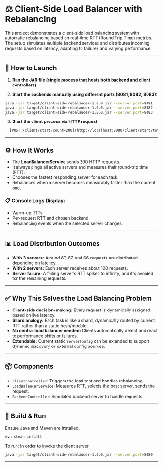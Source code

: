 
# ⚖️ Client-Side Load Balancer with Rebalancing

This project demonstrates a client-side load balancing system with automatic rebalancing based on real-time RTT (Round Trip Time) metrics. The setup simulates multiple backend services and distributes incoming requests based on latency, adapting to failures and varying performance.

---

## 🚀 How to Launch

1. **Run the JAR file (single process that hosts both backend and client controllers).**

2. **Start the backends manually using different ports (8081, 8082, 8083):**

```bash
java -jar target/client-side-rebalancer-1.0.0.jar --server.port=8081
java -jar target/client-side-rebalancer-1.0.0.jar --server.port=8082
java -jar target/client-side-rebalancer-1.0.0.jar --server.port=8083
```

3. **Start the client process via HTTP request:**

```bash
  [POST /client/start?count=200](http://localhost:8080/client/start?total=200)
```

---

## ⚙️ How It Works

- The **LoadBalancerService** sends 200 HTTP requests.
- It always pings all active servers and measures their round-trip time (RTT).
- Chooses the fastest responding server for each task.
- Rebalances when a server becomes measurably faster than the current one.

### 📋 Console Logs Display:

- Warm-up RTTs
- Per-request RTT and chosen backend
- Rebalancing events when the selected server changes

---

## 📊 Load Distribution Outcomes

- **With 3 servers:** Around 67, 67, and 66 requests are distributed depending on latency.
- **With 2 servers:** Each server receives about 100 requests.
- **Server failure:** A failing server’s RTT spikes to infinity, and it's avoided for the remaining requests.

---

## ✅ Why This Solves the Load Balancing Problem

- **Client-side decision-making:** Every request is dynamically assigned based on live latency.
- **Shard analogy:** Each task is like a shard, dynamically routed by current RTT rather than a static hash/modulo.
- **No central load balancer needed:** Clients automatically detect and react to performance shifts or failures.
- **Extendable:** Current static `ServerConfig` can be extended to support dynamic discovery or external config sources.

---

## 📦 Components

- `ClientController`: Triggers the load test and handles rebalancing.
- `LoadBalancerService`: Measures RTT, selects the best server, sends the request.
- `BackendController`: Simulated backend server to handle requests.

---

## 🔧 Build & Run

Ensure Java and Maven are installed.

```bash
mvn clean install
```

To run:
In order to invoke the client server
```bash
java -jar target/client-side-rebalancer-1.0.0.jar --server.port=8080
```
---
